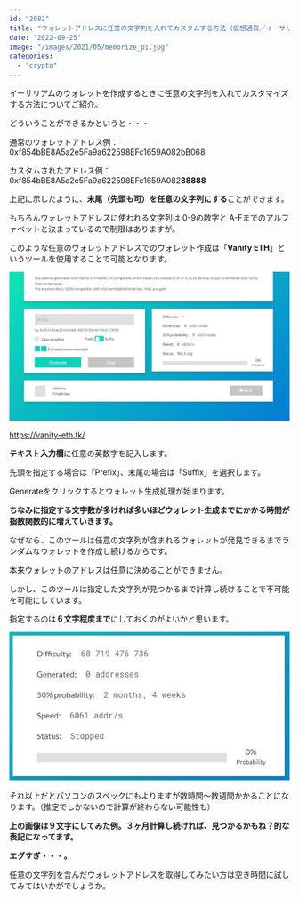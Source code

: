 ```yaml
---
id: "2082"
title: "ウォレットアドレスに任意の文字列を入れてカスタムする方法（仮想通貨／イーサリアム）"
date: "2022-09-25"
image: "/images/2021/05/memorize_pi.jpg"
categories: 
  - "crypto"
---
```


イーサリアムのウォレットを作成するときに任意の文字列を入れてカスタマイズする方法についてご紹介。

どういうことができるかというと・・・

通常のウォレットアドレス例：0xf854bBE8A5a2e5Fa9a622598EFc1659A082bB068

カスタムされたアドレス例：0xf854bBE8A5a2e5Fa9a622598EFc1659A082**88888**

上記に示したように、**末尾（先頭も可）を任意の文字列にする**ことができます。

もちろんウォレットアドレスに使われる文字列は 0-9の数字と A-Fまでのアルファベットと決まっているので制限はありますが。

このような任意のウォレットアドレスでのウォレット作成は「**Vanity ETH**」というツールを使用することで可能となります。

![](/images/2022/09/vanity-eth-ss.jpg)

https://vanity-eth.tk/

**テキスト入力欄**に任意の英数字を記入します。

先頭を指定する場合は「Prefix」、末尾の場合は「Suffix」を選択します。

Generateをクリックするとウォレット生成処理が始まります。

**ちなみに指定する文字数が多ければ多いほどウォレット生成までにかかる時間が指数関数的に増えていきます。**

なぜなら、このツールは任意の文字列が含まれるウォレットが発見できるまでランダムなウォレットを作成し続けるからです。

本来ウォレットのアドレスは任意に決めることができません。

しかし、このツールは指定した文字列が見つかるまで計算し続けることで不可能を可能にしています。

指定するのは**６文字程度まで**にしておくのがよいかと思います。

![](/images/2022/09/vanity-eth-ss2.jpg)

それ以上だとパソコンのスペックにもよりますが数時間～数週間かかることになります。（推定でしかないので計算が終わらない可能性も）

**上の画像は９文字にしてみた例。３ヶ月計算し続ければ、見つかるかもね？的な表記になってます。**

**エグすぎ・・・。**

任意の文字列を含んだウォレットアドレスを取得してみたい方は空き時間に試してみてはいかがでしょうか。
